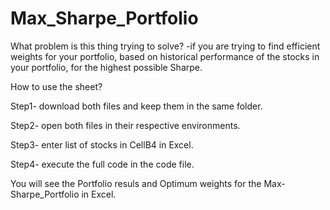 # Max_Sharpe_Portfolio
What problem is this thing trying to solve?
-if you are trying to find efficient weights for your portfolio, based on historical performance of the stocks in your portfolio, for the highest possible Sharpe.

How to use the sheet?

Step1- download both files and keep them in the same folder.

Step2- open both files in their respective environments.

Step3- enter list of stocks in CellB4 in Excel.

Step4- execute the full code in the code file.

You will see the Portfolio resuls and Optimum weights for the Max-Sharpe_Portfolio in Excel.

